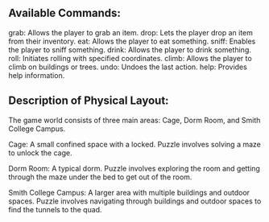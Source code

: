 ## Available Commands: 

grab: Allows the player to grab an item.
drop: Lets the player drop an item from their inventory.
eat: Allows the player to eat something.
sniff: Enables the player to sniff something.
drink: Allows the player to drink something.
roll: Initiates rolling with specified coordinates.
climb: Allows the player to climb on buildings or trees.
undo: Undoes the last action.
help: Provides help information.


## Description of Physical Layout: 

The game world consists of three main areas: Cage, Dorm Room, and Smith College Campus.

Cage:
A small confined space with a locked.
Puzzle involves solving a maze to unlock the cage.

Dorm Room:
A typical dorm.
Puzzle involves exploring the room and getting through the maze under the bed to get out of the room. 

Smith College Campus:
A larger area with multiple buildings and outdoor spaces.
Puzzle involves navigating through buildings and outdoor spaces to find the tunnels to the quad.